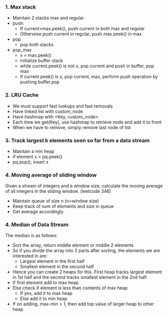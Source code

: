 
### 1. Max stack

- Maintain 2 stacks max and regular.
- push:
  - If current>max.peek(), push current in both max and regular
  - Otherwise push current in regular, push max.peek() in max
- pop
  - pop both stacks
- pop_max
  - x = max.peek()
  - initialize buffer stack
  - while current.peek() is not x, pop current and push in buffer, pop max
  - if current.peek() is x, pop current, max, perform push operation by pushing buffer.pop


### 2. LRU Cache

- We must support fast lookups and fast removals
- Have linked list with custom_node
- Have hashmap with <Key, custom_node>
- Each time we get(Key), use hashmap to retrieve node and add it to front
- When we have to remove, simply remove last node of list

### 3. Track largest k elements seen so far from a data stream

- Maintain a min heap
- if element x > pq.peek()
- pq.pop(); insert x


### 4. Moving average of sliding window

Given a stream of integers and a window size, calculate the moving average of all integers in the sliding window. (leetcode 346)

- Maintain queue of size n (n=window size)
- Keep track of sum of elements and size in queue
- Get average accordingly

### 4. Median of Data Stream

The median is as follows:

- Sort the array, return middle element or middle 2 elements
- So if you divide the array into 2 parts after sorting, the elements we are interested in are:
  - Largest element in the first half
  - Smallest element in the second half
- Hence you can create 2 heaps for this. First heap tracks largest element in 1st half and the second tracks smallest element in the 2nd half.
- If first element add to max heap
- Else check if element is less than contents of max heap
  - If yes, add it to max heap
  - Else add it to min heap
- If on adding, max-min > 1, then add top value of larger heap to other heap

